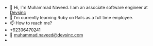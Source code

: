 - 👋 Hi, I’m Muhammad Naveed. I am an associate software engineer at [Devsinc](https://goo.gl/maps/AZNo89psmMgS7Jbo7)
- 🌱 I’m currently learning Ruby on Rails as a full time employee.
- 📫 How to reach me? 
- +92306470241
- 📧 [muhammad.naveed@devsinc.com](muhammad.naveed@devsinc.com)
- 

<!---
naveed-qureshi/naveed-qureshi is a ✨ special ✨ repository because its `README.md` (this file) appears on your GitHub profile.
You can click the Preview link to take a look at your changes.
--->
